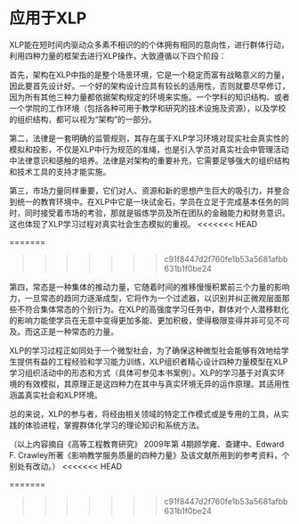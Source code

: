 
# 应用于XLP



XLP能在短时间内驱动众多素不相识的的个体拥有相同的意向性，进行群体行动，利用四种力量的框架去进行XLP操作，大致遵循以下四个阶段：

首先，架构在XLP中指的是整个场景环境，它是一个稳定而富有战略意义的力量，因此要首先设计好。一个好的架构设计应具有较长的适用性，否则就要尽早修订，因为所有其他三种力量都依据架构规定的环境来实施。一个学科的知识结构、或者一个学院的工作环境（包括各种可用于教学和研究的技术设施及资源），以及学校的组织结构，都可以视为“架构”的一部分。

第二，法律是一套明确的监管规则，其存在属于XLP学习环境对现实社会真实性的模拟和投影，不仅是XLP中行为规范的准绳，也是引入学员对真实社会中管理活动中法律意识和感触的培养。法律是对架构的重要补充，它需要足够强大的组织结构和技术工具的支持才能实施。

第三，市场力量同样重要，它们对人、资源和新的思想产生巨大的吸引力，并整合到统一的教育环境中。在XLP中它是一块试金石，学员在立足于完成基本任务的同时，同时接受着市场的考验，那就是锻炼学员及所在团队的金融能力和财务意识。这也体现了XLP学习过程对真实社会生态模拟的重视。
<<<<<<< HEAD

=======
>>>>>>> c91f8447d2f760fe1b53a5681afbb631b1f0be24

第四，常态是一种集体的推动力量，它随着时间的推移慢慢积累前三个力量的影响力，一旦常态的趋同力逐渐成型，它将作为一个过滤器，以识别并纠正微观层面那些不符合集体常态的个别行为。在XLP的高强度学习任务中，群体对个人潜移默化的影响力能使学员在无意中变得更加多能、更加积极，使得极限变得并非可见不可及。而这正是一种常态的力量。

XLP的学习过程正如同处于一个微型社会，为了确保这种微型社会能够有效地给学生提供有益的工程经验和学习能力训练，XLP组织者精心设计四种力量模型在XLP学习组织活动中的形态和方式（具体可参见本书案例）。XLP的学习基于对真实环境的有效模拟，其原理正是这四种力在其中与真实环境无异的运作原理。其适用性涵盖真实社会和XLP环境。

总的来说，XLP的参与者，将经由相关领域的特定工作模式或是专用的工具，从实践的体验进程，掌握群体化学习的理论知识和系统方法。

（以上内容摘自《高等工程教育研究》 2009年第 4期顾学雍、查建中、Edward F. Crawley所著《影响教学服务质量的四种力量》及该文献所用到的参考资料，个别处有改动。）
<<<<<<< HEAD



=======
>>>>>>> c91f8447d2f760fe1b53a5681afbb631b1f0be24





